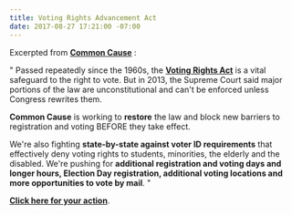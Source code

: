 ```yaml
---
title: Voting Rights Advancement Act
date: 2017-08-27 17:21:00 -07:00
---
```


Excerpted from [**Common Cause**](http://www.commoncause.org/issues/voting-and-elections/voting-rights/) :


"  Passed repeatedly since the 1960s, the **[Voting Rights Act](https://www.congress.gov/bill/115th-congress/house-bill/2978)** is a vital safeguard to the right to vote. But in 2013, the Supreme Court said major portions of the law are unconstitutional and can't be enforced unless Congress rewrites them.

**Common Cause** is working to **restore** the law and block new barriers to registration and voting BEFORE they take effect. 

We're also fighting **state-by-state against voter ID requirements** that effectively deny voting rights to students, minorities, the elderly and the disabled. We're pushing for **additional registration and voting days and longer hours, Election Day registration, additional voting locations and more opportunities to vote by mail**.  "

[**Click here for your action**](http://www.commoncause.org/issues/voting-and-elections/voting-rights/).[](https://www.congress.gov/bill/115th-congress/house-bill/2978)